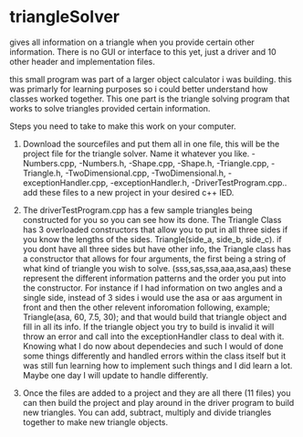 # triangleSolver
gives all information on a triangle when you provide certain other information. There is no GUI or interface to this yet, just a driver and 10 other header and implementation files.

this small program was part of a larger object calculator i was building. this was primarly for learning purposes so i could better understand how classes worked together. This one part is the triangle solving program that works to solve triangles provided certain information. 

Steps you need to take to make this work on your computer.

1) Download the sourcefiles and put them all in one file, this will be the project file for the triangle solver. Name it whatever you like.
    -Numbers.cpp, -Numbers.h, -Shape.cpp, -Shape.h, -Triangle.cpp, -Triangle.h, -TwoDimensional.cpp, -TwoDimensional.h, -exceptionHandler.cpp, -exceptionHandler.h,
    -DriverTestProgram.cpp.. add these files to a new project in your desired c++ IED.

2) The driverTestProgram.cpp has a few sample triangles being constructed for you so you can see how its done. The Triangle Class has 3 overloaded constructors that allow you to
    put in all three sides if you know the lengths of the sides. Triangle(side_a, side_b, side_c).
    if you dont have all three sides but have other info, the Triangle class has a constructor that allows for four arguments, the first being a string of what kind of 
    triangle you wish to solve. (sss,sas,ssa,aaa,asa,aas) these represent the different information patterns and the order you put into the constructor. For instance if I
    had information on two angles and a single side, instead of 3 sides i would use the asa or aas argument in front and then the other relevent inforomation following, example;
    Triangle(asa, 60, 7.5, 30); and that would build that triangle object and fill in all its info. If the triangle object you try to build is invalid it will throw an error and 
    call into the exceptionHandler class to deal with it. Knowing what I do now about dependecies and such I would of done some things differently and handled errors within the
    class itself but it was still fun learning how to implement such things and I did learn a lot. Maybe one day I will update to handle differently.
  
  3) Once the files are added to a project and they are all there (11 files) you can then build the project and play around in the driver program to build new triangles. You can add, subtract, multiply and divide triangles together to make new triangle objects.
  
   
